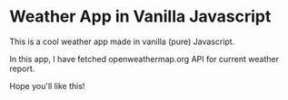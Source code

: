 # Weather App in Vanilla Javascript

This is a cool weather app made in vanilla (pure) Javascript.

In this app, I have fetched openweathermap.org API for current weather report.

Hope you'll like this!

